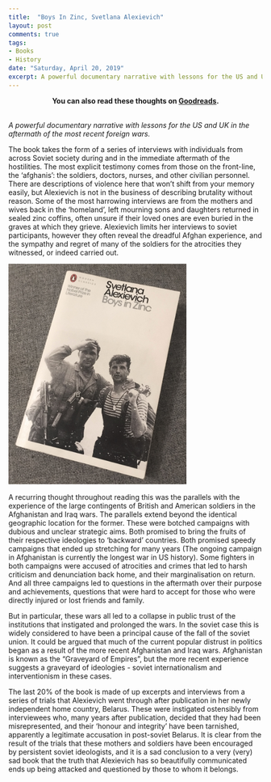 ```yaml
---
title:  "Boys In Zinc, Svetlana Alexievich"
layout: post
comments: true
tags:
- Books
- History
date: "Saturday, April 20, 2019"
excerpt: A powerful documentary narrative with lessons for the US and UK in the aftermath of the most recent foreign wars.
---
```


<center><b>You can also read these thoughts on <a href="https://www.goodreads.com/review/show/2742735975?book_show_action=false&from_review_page=1">Goodreads</a>.</b></center>
<br>

*A powerful documentary narrative with lessons for the US and UK in the aftermath of the most recent foreign wars.*

The book takes the form of a series of interviews with individuals from across Soviet society during and in the immediate aftermath of the hostilities. The most explicit testimony comes from those on the front-line, the ‘afghanis’: the soldiers, doctors, nurses, and other civilian personnel. There are descriptions of violence here that won’t shift from your memory easily, but Alexievich is not in the business of describing brutality without reason. Some of the most harrowing interviews are from the mothers and wives back in the ‘homeland’, left mourning sons and daughters returned in sealed zinc coffins, often unsure if their loved ones are even buried in the graves at which they grieve. Alexievich limits her interviews to soviet participants, however they often reveal the dreadful Afghan experience, and the sympathy and regret of many of the soldiers for the atrocities they witnessed, or indeed carried out.

<img src="/images/boys_in_zinc.jpg" alt="biz" width="70%"/>

A recurring thought throughout reading this was the parallels with the experience of the large contingents of British and American soldiers in the Afghanistan and Iraq wars. The parallels extend beyond the identical geographic location for the former. These were botched campaigns with dubious and unclear strategic aims. Both promised to bring the fruits of their respective ideologies to ‘backward’ countries. Both promised speedy campaigns that ended up stretching for many years (The ongoing campaign in Afghanistan is currently the longest war in US history). Some fighters in both campaigns were accused of atrocities and crimes that led to harsh criticism and denunciation back home, and their marginalisation on return. And all three campaigns led to questions in the aftermath over their purpose and achievements, questions that were hard to accept for those who were directly injured or lost friends and family.

But in particular, these wars all led to a collapse in public trust of the institutions that instigated and prolonged the wars. In the soviet case this is widely considered to have been a principal cause of the fall of the soviet union. It could be argued that much of the current popular distrust in politics began as a result of the more recent Afghanistan and Iraq wars. Afghanistan is known as the “Graveyard of Empires”, but the more recent experience suggests a graveyard of ideologies - soviet internationalism and interventionism in these cases.

The last 20% of the book is made of up excerpts and interviews from a series of trials that Alexievich went through after publication in her newly independent home country, Belarus. These were instigated ostensibly from interviewees who, many years after publication, decided that they had been misrepresented, and their ‘honour and integrity’ have been tarnished, apparently a legitimate accusation in post-soviet Belarus. It is clear from the result of the trials that these mothers and soldiers have been encouraged by persistent soviet ideologists, and it is a sad conclusion to a very (very) sad book that the truth that Alexievich has so beautifully communicated ends up being attacked and questioned by those to whom it belongs.


